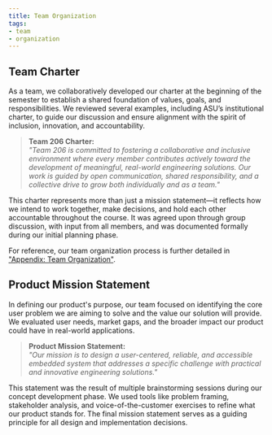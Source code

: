 ```yaml
---
title: Team Organization
tags:
- team
- organization
---
```


## Team Charter

As a team, we collaboratively developed our charter at the beginning of the semester to establish a shared foundation of values, goals, and responsibilities. We reviewed several examples, including ASU’s institutional charter, to guide our discussion and ensure alignment with the spirit of inclusion, innovation, and accountability.

> **Team 206 Charter:**  
> *"Team 206 is committed to fostering a collaborative and inclusive environment where every member contributes actively toward the development of meaningful, real-world engineering solutions. Our work is guided by open communication, shared responsibility, and a collective drive to grow both individually and as a team."*

This charter represents more than just a mission statement—it reflects how we intend to work together, make decisions, and hold each other accountable throughout the course. It was agreed upon through group discussion, with input from all members, and was documented formally during our initial planning phase.

For reference, our team organization process is further detailed in ["Appendix: Team Organization"](https://embedded-systems-design.github.io/EGR304TeamTemplate/Appendix/App-Team-Org/).

## Product Mission Statement

In defining our product's purpose, our team focused on identifying the core user problem we are aiming to solve and the value our solution will provide. We evaluated user needs, market gaps, and the broader impact our product could have in real-world applications.

> **Product Mission Statement:**  
> *"Our mission is to design a user-centered, reliable, and accessible embedded system that addresses a specific challenge with practical and innovative engineering solutions."*

This statement was the result of multiple brainstorming sessions during our concept development phase. We used tools like problem framing, stakeholder analysis, and voice-of-the-customer exercises to refine what our product stands for. The final mission statement serves as a guiding principle for all design and implementation decisions.

